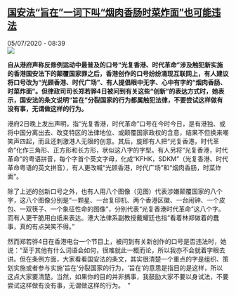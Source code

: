 <!--1593932181000-->
[国安法“旨在”一词下叫“烟肉香肠时菜炸面”也可能违法](http://www.rfi.fr//cn/%E6%B8%AF%E6%BE%B3%E5%8F%B0/20200705-%E5%9B%BD%E5%AE%89%E6%B3%95-%E6%97%A8%E5%9C%A8-%E4%B8%80%E8%AF%8D%E4%B8%8B%E5%8F%AB-%E7%83%9F%E8%82%89%E9%A6%99%E8%82%A0%E6%97%B6%E8%8F%9C%E7%82%B8%E9%9D%A2-%E4%B9%9F%E5%8F%AF%E8%83%BD%E8%BF%9D%E6%B3%95)
------

<div>05/07/2020 - 08:39</div><img src="https://s.rfi.fr/media/display/b415160a-be89-11ea-acc0-005056bf87d6/w:310/p:16x9/HK0705.jpg"><p><strong>自从港府声称反修例运动中最普及的口号“光复香港、时代革命”涉及触犯新实施的香港国安法下的颠覆国家罪之后，香港创作的口号纷纷涌现互联网上，有人建议将口号改为“光顾香港、时代广场”、有人提倡眼中无字、心中有字的“烟肉香肠、时菜炸面”。但律政司司长郑若骅4日被问到有关这些“创新”的表达方式时，她表示，国安法的条文说明“旨在”分裂国家的行为都属触犯法律，不要尝试这样做有没有事，无谓做这样的行为。</strong></p><div class="t-content__body u-clearfix"><div class="m-interstitial"></div><p>港府2日晚上发出声明，指“光复香港，时代革命”口号在今时今日，是有港独、或将中国分离出去、改变特区的法律地位、或颠覆国家政权的含意，结果不但换来嘲笑声四起，而且还刺激港人无限的创意。其后，旋即有人把“光复香港，时代革命”化作三角形、正方形和长方形，状似这八字的字型。有人另将“光复香港，时代革命”的粤语拼音，每个字首个英文字母，化成“KFHK，SDKM”（光复香港、时代革命粤语的英文拼音），有人更改喊“光顾香港，时代广场”和“烟肉香肠，时菜炸面”。</p><p>除了上述的创新口号之外，也有人用八个图像（见图）代表涉嫌颠覆国家的八个字，这八个图像分别是“一颗星、一台复印机、两个香港区徽、一台闹钟、一个皮包、一双筷子、一个象征性命的图像”，分别代表“光复香港时代革命”这八个字。而有人更干脆用白纸来表达。港大法律系副教授戴耀廷也指“看着林郑做着的蠢事，真的有点哭笑不得。”</p><p>然而郑若骅4日在香港电台一个节目上，被问到有关新创作的口号是否违法时，她说：“至于其他有什么词语会如何，很难就此一概而论，所以我亦不会就着字眼去讲。但在条例方面，大家看看国安法的条文，其实很清楚一个重点的字是组织、策划实施或者参与实施‘旨在’分裂国家的行为，‘旨在’的意思是指目的是这样，所以这点大家要清楚。当然，如果你的目的并非搞事，我鼓励大家不要以身试法，不要尝试这样做有没有事，无谓做这样的行为。  ”</p><div class="o-self-promo o-self-promo--nl o-self-promo--hidden" data-selfpromo-newsletter></div><div class="o-self-promo o-self-promo--app o-self-promo--hidden" data-selfpromo-app></div></div>
